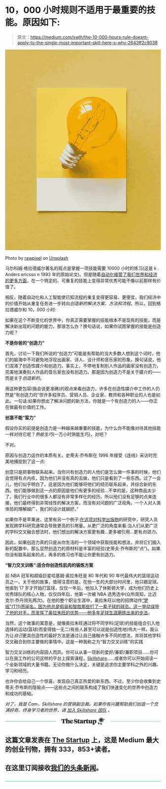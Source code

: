 # 10，000 小时规则不适用于最重要的技能。原因如下:

> 原文：<https://medium.com/swlh/the-10-000-hours-rule-doesnt-apply-to-the-single-most-important-skill-here-s-why-2643ff2c9038>

![](img/bfbd3afdf34938e19a8d405148974331.png)

Photo by [rawpixel](https://unsplash.com/photos/FFfTNa6tQT0?utm_source=unsplash&utm_medium=referral&utm_content=creditCopyText) on [Unsplash](https://unsplash.com/search/photos/creativity?utm_source=unsplash&utm_medium=referral&utm_content=creditCopyText)

马尔科姆·格拉德威尔著名的观点是掌握一项技能需要 10000 小时的练习(这是 k . Anders ericsso n 1993 年的原始论文)。但是随着[自动化接管了我们世界和经济的更多方面](https://www.mckinsey.com/featured-insights/future-of-organizations-and-work/Jobs-lost-jobs-gained-what-the-future-of-work-will-mean-for-jobs-skills-and-wages)，在一个特定的、可重复的技能上变得异常优秀可能不像以前那样有价值了。

相反，随着自动化和人工智能使已知流程的重复变得更容易、更便宜，我们经济中的价值开始从重复任务进一步转向*创造新的解决方案、方法和流程*。所以，回到格拉德威尔和 10，000 小时:

如果在这个不断变化的世界中，你真正需要掌握的技能根本不是现有的技能，而是解决新出现的问题的能力，那该怎么办？换句话说，如果你试图掌握的技能是创造力呢？

**不是你爸的“创造力”**

首先，讨论一下我们所说的“创造力”可能是有帮助的当大多数人想到这个词时，他们的脑海中不可避免地浮现出画家、诗人、设计师和音乐家的形象。换句话说，他们混淆了创造性媒介和创造力。事实上，不停地复制别人作品的画家没有创造力，完美地演奏别人作品的音乐家也没有创造力。那是因为创造力不是关于媒介的——而是关于*创造新的*。

用这种更包容(我会说更准确)的观点来看创造力，许多在创造性媒介中工作的人仍然是“有创造力的”但许多程序员、营销人员、企业家、教师和各种职业的人也是如此。一句话:如果你想出了解决问题的新方法，你就是一个有创造力的人——你正在做最有价值的工作。

**创意不能“蛮力”**

假设你买的前提是创造力是一种越来越重要的技能，为什么你不能像对待其他技能一样对待它呢？*熟能生巧*(一万小时熟能生巧)，对吧？

不对。

原因与创造力运作的本质有关。史蒂夫·乔布斯在 1996 年接受《连线》采访时完美地捕捉到了这一点:

创意只是把事物联系起来。当你问有创造力的人他们是怎么做一件事的时候，他们会觉得有点内疚，因为他们并没有真的去做，他们只是看到了一些东西。过了一会儿，他们似乎明白了。这是因为他们能够将他们的经历联系起来，并综合新的东西。他们能够做到这一点的原因是他们有更多的经验…不幸的是，这种商品太少了。我们行业中的很多人都没有非常多样化的经历。所以他们没有足够的点来连接，他们最终得到非常线性的解决方案，而没有对问题的广泛视角。一个人对人类体验的理解越广，我们的设计就越好。”

如果你不是苹果迷，这里有另一个例子:[在这项对科学出版物](http://journals.plos.org/plosone/article?id=10.1371/journal.pone.0135095)的研究中，研究人员发现跨学科研究通常会导致更高的引用量。从更广泛的角度来看:当人们从更广泛的学科交叉融合想法时，他们想出的解决方案更有趣…更多被引用…更有*创造力*。

因此，如果创造力真的只是从你生活的一个领域中获取技能和想法，并将它们插入新的配置中，那么显然创造力的原材料是丰富的经验(史蒂夫·乔布斯的“点”)。如果你没有联系起来的点，再多的练习也不能让你更有创造力。

**“智力交叉训练”:适合你创造性肌肉的锻炼方案**

前 NBA 冠军和超级巨星哈基姆·奥拉朱旺是 80 年代和 90 年代最伟大的篮球运动员之一。关于他的故事，值得注意的是，在他一生的大部分时间里，他只踢足球。他直到 17 岁才开始打篮球，仅仅一年后，他加入了休斯顿大学，成为他们历史上优秀球队的核心人物，仅仅四年后，他第一次被 NBA 选秀选中(众所周知，比迈克尔·乔丹领先两次)。在他的整个职业生涯中，奥拉朱旺以他的招牌动作[“梦摇”(T11)而闻名，因为他总是假装和智胜那些打了一辈子球的球员。这一举动误导了他的对手，而](https://www.youtube.com/watch?v=9J-WJ5739Tg)[发挥了奥拉朱旺的优势——他多年足球生涯磨练出来的步法](http://www.nba.com/allstar2006/program_olajuwon.html)。

当然，这个故事的寓意是，就像奥拉朱旺通过将不同学科(足球)的技能组合引入他选择的运动(篮球)而变得独一无二(有些人甚至可以说是创造性地)伟大一样，我认为让*自己*更具创造性的最好方法是通过让自己接触许多不同的想法，并将其他学科交叉融合到你主要做的事情中。这是一种我称之为“智力交叉训练”的实践

智力交叉训练的内容因人而异。你可以从事一项新的爱好/兼职/兼职项目……你可以在我工作的公司这样的平台上探索课程，[Skillshare](http://www.skillshare.com)……或者你可以开始阅读一个全新领域的大量书籍。无论你做什么决定，关键是追求你主要学科之外的兴趣、学习和经历。

也许你会给自己一个惊喜，发现自己真正热爱的新东西。不过，至少你会收集到史蒂夫·乔布斯的隐喻点——这些点之间的联系构成了我们快速变化的世界中创造力和成功的基础。

*对了，我是 Cam，Skillshare* *的营销副总裁。如果你有兴趣帮助我们创造一个充满好奇、终身学习者的世界，请* [*加入 Skillshare 团队*](https://www.skillshare.com/jobs) *。*

[![](img/308a8d84fb9b2fab43d66c117fcc4bb4.png)](https://medium.com/swlh)

## 这篇文章发表在 [The Startup](https://medium.com/swlh) 上，这是 Medium 最大的创业刊物，拥有 333，853+读者。

## 在这里订阅接收[我们的头条新闻](http://growthsupply.com/the-startup-newsletter/)。

[![](img/b0164736ea17a63403e660de5dedf91a.png)](https://medium.com/swlh)